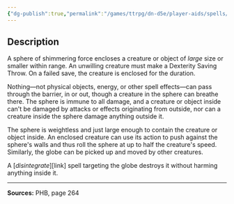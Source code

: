 ```yaml
---
{"dg-publish":true,"permalink":"/games/ttrpg/dn-d5e/player-aids/spells/level-4/otiluke-s-resilient-sphere/","tags":["TTRPG/DND/5e","verbal","somatic","material","concentration","Spell"],"noteIcon":""}
---
```



## Description
A sphere of shimmering force encloses a creature or object of *large* size or smaller within range.
An unwilling creature must make a Dexterity Saving Throw.
On a failed save, the creature is enclosed for the duration.

Nothing—not physical objects, energy, or other spell effects—can pass through the barrier, in or out, though a creature in the sphere can breathe there.
The sphere is immune to all damage, and a creature or object inside can't be damaged by attacks or effects originating from outside, nor can a creature inside the sphere damage anything outside it.

The sphere is weightless and just large enough to contain the creature or object inside.
An enclosed creature can use its action to push against the sphere's walls and thus roll the sphere at up to half the creature's speed.
Similarly, the globe can be picked up and moved by other creatures.

A [*disintegrate*][link] spell targeting the globe destroys it without harming anything inside it.

---

**Sources:** PHB, page 264
